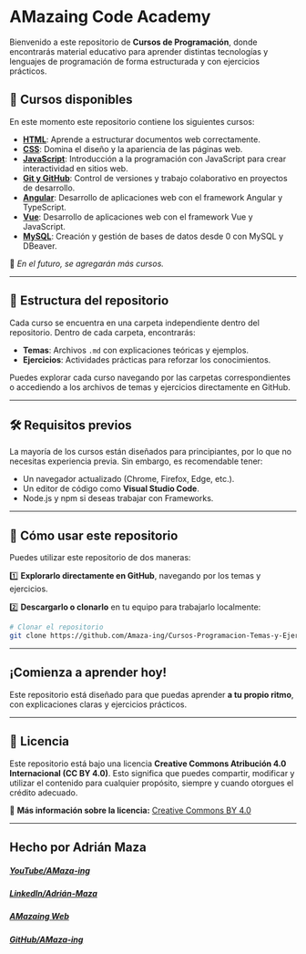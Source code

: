 # **AMazaing Code Academy**

Bienvenido a este repositorio de **Cursos de Programación**, donde encontrarás material educativo para aprender distintas tecnologías y lenguajes de programación de forma estructurada y con ejercicios prácticos.

## 📌 **Cursos disponibles**

En este momento este repositorio contiene los siguientes cursos:

- [**HTML**](./HTML/): Aprende a estructurar documentos web correctamente.
- [**CSS**](./CSS/): Domina el diseño y la apariencia de las páginas web.
- [**JavaScript**](./JavaScript/): Introducción a la programación con JavaScript para crear interactividad en sitios web.
- [**Git y GitHub**](./Git/): Control de versiones y trabajo colaborativo en proyectos de desarrollo.
- [**Angular**](./Angular/): Desarrollo de aplicaciones web con el framework Angular y TypeScript.
- [**Vue**](./Vue/): Desarrollo de aplicaciones web con el framework Vue y JavaScript.
- [**MySQL**](./MySQL/): Creación y gestión de bases de datos desde 0 con MySQL y DBeaver.

📌 _En el futuro, se agregarán más cursos._

---

## 📂 **Estructura del repositorio**

Cada curso se encuentra en una carpeta independiente dentro del repositorio. Dentro de cada carpeta, encontrarás:

- **Temas**: Archivos `.md` con explicaciones teóricas y ejemplos.
- **Ejercicios**: Actividades prácticas para reforzar los conocimientos.

Puedes explorar cada curso navegando por las carpetas correspondientes o accediendo a los archivos de temas y ejercicios directamente en GitHub.

---

## 🛠️ **Requisitos previos**

La mayoría de los cursos están diseñados para principiantes, por lo que no necesitas experiencia previa. Sin embargo, es recomendable tener:

- Un navegador actualizado (Chrome, Firefox, Edge, etc.).
- Un editor de código como **Visual Studio Code**.
- Node.js y npm si deseas trabajar con Frameworks.

---

## 🚀 **Cómo usar este repositorio**

Puedes utilizar este repositorio de dos maneras:

1️⃣ **Explorarlo directamente en GitHub**, navegando por los temas y ejercicios.

2️⃣ **Descargarlo o clonarlo** en tu equipo para trabajarlo localmente:

```bash
# Clonar el repositorio
git clone https://github.com/Amaza-ing/Cursos-Programacion-Temas-y-Ejercicios.git
```

---

## **¡Comienza a aprender hoy!**

Este repositorio está diseñado para que puedas aprender **a tu propio ritmo**, con explicaciones claras y ejercicios prácticos.

---

## 📜 **Licencia**

Este repositorio está bajo una licencia **Creative Commons Atribución 4.0 Internacional (CC BY 4.0)**. Esto significa que puedes compartir, modificar y utilizar el contenido para cualquier propósito, siempre y cuando otorgues el crédito adecuado.

📜 **Más información sobre la licencia:** [Creative Commons BY 4.0](https://creativecommons.org/licenses/by/4.0/)

---

## **Hecho por Adrián Maza**

<div>
  <h5>
    <a href="https://www.youtube.com/@AMaza-Ing" target="_blank">
      YouTube/AMaza-ing
    </a>
  </h5>
  <h5>
    <a
      href="https://www.linkedin.com/in/adrian-maza-vazquez/"
      target="_blank"
    >
      LinkedIn/Adrián-Maza
    </a>
  </h5>
  <h5>
    <a href="https://www.amaza-ing.com/" target="_blank">
      AMazaing Web
    </a>
  </h5>
  <h5>
    <a href="https://github.com/Amaza-ing" target="_blank">
      GitHub/AMaza-ing
    </a>
  </h5>
</div>
